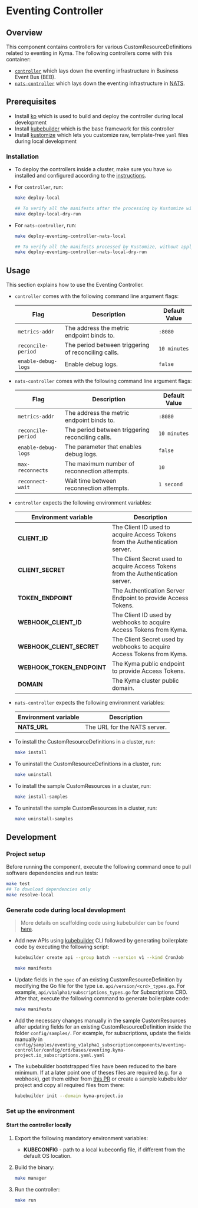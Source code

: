 # Eventing Controller

## Overview

This component contains controllers for various CustomResourceDefinitions related to eventing in Kyma. The following controllers come with this container:
- [`controller`](https://github.com/kyma-project/kyma/blob/main/components/eventing-controller/cmd/eventing-controller/main.go) which lays down the eventing infrastructure in Business Event Bus (BEB).
- [`nats-controller`](https://github.com/kyma-project/kyma/blob/main/components/eventing-controller/cmd/eventing-controller-nats/main.go) which lays down the eventing infrastructure in [NATS](https://docs.nats.io/nats-concepts/intro).

## Prerequisites
- Install [ko](https://github.com/google/ko) which is used to build and deploy the controller during local development
- Install [kubebuilder](https://github.com/kubernetes-sigs/kubebuilder) which is the base framework for this controller
- Install [kustomize](https://github.com/kubernetes-sigs/kustomize) which lets you customize raw, template-free `yaml` files during local development

### Installation

- To deploy the controllers inside a cluster, make sure you have `ko` installed and configured according to the [instructions](https://github.com/google/ko#setup).

- For `controller`, run:

    ```sh
    make deploy-local

    ## To verify all the manifests after the processing by Kustomize without applying to the cluster, use make target deploy-local-dry-run    
    make deploy-local-dry-run
    ```

- For `nats-controller`, run:

    ```sh
    make deploy-eventing-controller-nats-local

    ## To verify all the manifests processed by Kustomize, without applying them to the cluster, use the make target called "deploy-eventing-controller-nats-local-dry-run".    
    make deploy-eventing-controller-nats-local-dry-run
    ```

## Usage

This section explains how to use the Eventing Controller.

- `controller` comes with the following command line argument flags:

    | Flag                    | Description                                           | Default Value   |
    | ----------------------- | ----------------------------------------------------- | --------------- |
    | `metrics-addr`            | The address the metric endpoint binds to.           | `:8080`         |
    | `reconcile-period`        | The period between triggering of reconciling calls. | `10 minutes`    |
    | `enable-debug-logs`       | Enable debug logs.                                  | `false`         |

- `nats-controller` comes with the following command line argument flags:

    | Flag                    | Description                                           | Default Value |
    | ----------------------- | ----------------------------------------------------- | ------------- |
    | `metrics-addr`            | The address the metric endpoint binds to.           | `:8080`       |
    | `reconcile-period`        | The period between triggering reconciling calls.    | `10 minutes`  |
    | `enable-debug-logs`       | The parameter that enables debug logs.              | `false`       |
    | `max-reconnects`          | The maximum number of reconnection attempts.        | `10 `         |
    | `reconnect-wait`         | Wait time between reconnection attempts.            | `1 second`    |

- `controller` expects the following environment variables:

    | Environment variable       | Description                                                                     |
    | -------------------------- | ------------------------------------------------------------------------------- |
    | **CLIENT_ID**              | The Client ID used to acquire Access Tokens from the Authentication server.     |
    | **CLIENT_SECRET**          | The Client Secret used to acquire Access Tokens from the Authentication server. |
    | **TOKEN_ENDPOINT**         | The Authentication Server Endpoint to provide Access Tokens.                    |
    | **WEBHOOK_CLIENT_ID**      | The Client ID used by webhooks to acquire Access Tokens from Kyma.              |
    | **WEBHOOK_CLIENT_SECRET**  | The Client Secret used by webhooks to acquire Access Tokens from Kyma.          |
    | **WEBHOOK_TOKEN_ENDPOINT** | The Kyma public endpoint to provide Access Tokens.                              |
    | **DOMAIN**                 | The Kyma cluster public domain.                                                 |

- `nats-controller` expects the following environment variables:

    | Environment variable   | Description                      |
    | ---------------------- | -------------------------------- |
    | **NATS_URL**           | The URL for the NATS server.     |

- To install the CustomResourceDefinitions in a cluster, run:

    ```sh
    make install
    ```

- To uninstall the CustomResourceDefinitions in a cluster, run:

    ```sh
    make uninstall
    ```

- To install the sample CustomResources in a cluster, run:

    ```sh
    make install-samples
    ```

- To uninstall the sample CustomResources in a cluster, run:

    ```sh
    make uninstall-samples
    ```

## Development

### Project setup

Before running the component, execute the following command once to pull software dependencies and run tests:

```sh
make test
## To download dependencies only
make resolve-local
```

### Generate code during local development

> More details on scaffolding code using kubebuilder can be found [here](https://github.com/kubernetes-sigs/kubebuilder/blob/master/designs/simplified-scaffolding.md).

- Add new APIs using [kubebuilder](https://github.com/kubernetes-sigs/kubebuilder) CLI followed by generating boilerplate code by executing the following script:

    ```sh
    kubebuilder create api --group batch --version v1 --kind CronJob

    make manifests
    ```

- Update fields in the `spec` of an existing CustomResourceDefinition by modifying the Go file for the type i.e. `api/version/<crd>_types.go`. For example, `api/v1alpha1/subscriptions_types.go` for Subscriptions CRD. After that, execute the following command to generate boilerplate code:

    ```sh
    make manifests
    ```

- Add the necessary changes manually in the sample CustomResources after updating fields for an existing CustomResourceDefinition inside the folder `config/samples/`. For example, for subscriptions, update the fields manually in `config/samples/eventing_v1alpha1_subscriptioncomponents/eventing-controller/config/crd/bases/eventing.kyma-project.io_subscriptions.yaml.yaml`

- The kubebuilder bootstrapped files have been reduced to the bare minimum. If at a later point one of theses files are required (e.g. for a webhook), get them either from [this PR](https://github.com/kyma-project/kyma/pull/9510/commits/6ce5b914c5ef175dea45c27ccca826becb1b5818) or create a sample kubebuilder project and copy all required files from there:

    ```sh
    kubebuilder init --domain kyma-project.io
    ```


### Set up the environment

#### Start the controller locally

1. Export the following mandatory environment variables:

    * **KUBECONFIG** - path to a local kubeconfig file, if different from the default OS location.

2. Build the binary:

    ```sh
    make manager
    ```

3. Run the controller:

    ```sh
    make run
    ```
